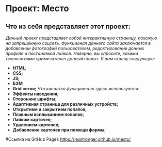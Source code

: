 # Проект: Место

## Что из себя представляет этот проект:
*Данный проект представляет собой интерактивную страницу, похожую на запрещённую соцсеть. Функционал данного сайта заключается в добавлении фотографий пользователем, редактировании данных профиля и постановкой лайков. Наверно, вы спросите, какими технологиями примечателен данный проект. Я вам отвечу следующее:*
* **HTML;**
* **CSS;**
* **JS;**
* **БЭМ**
* **Grid сетки;**
*Что касается функционала здесь используются:*
* **Эффекты наведения;**
* **Сторонние шрифты;**
* **Адаптивная страница для различных устройств;**
* **Открытием и закрытием попапов;**
* **Плавным всплыванием попапов;**
* **Лайком карточек;**
* **Удалением карточек;**
* **Добавление карточек при помощи формы;**

#Ссылка на GitHub Pages
https://lexstronger.github.io/mesto/
